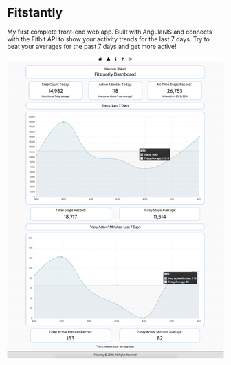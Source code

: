 # Fitstantly

My first complete front-end web app. Built with AngularJS and connects with the Fitbit API to show your activity trends for the last 7 days. Try to beat your averages for the past 7 days and get more active!

<img src="public/assets/fitstantly-dashboard-compressor.png" alt="Fitstantly Screenshot" width="555px" />

